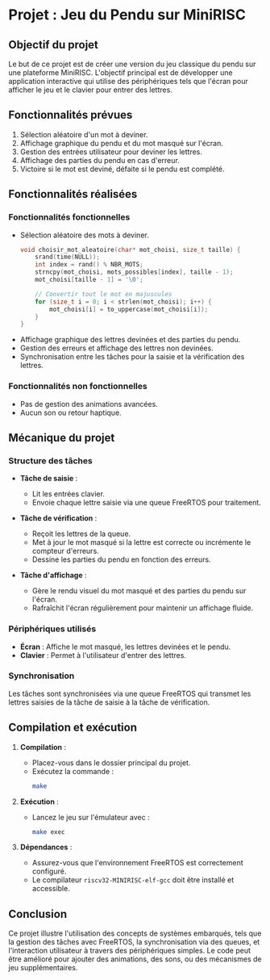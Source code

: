
# Projet : Jeu du Pendu sur MiniRISC

## Objectif du projet

Le but de ce projet est de créer une version du jeu classique du pendu sur une plateforme MiniRISC. L'objectif principal est de développer une application interactive qui utilise des périphériques tels que l'écran pour afficher le jeu et le clavier pour entrer des lettres.

## Fonctionnalités prévues

1. Sélection aléatoire d'un mot à deviner.
2. Affichage graphique du pendu et du mot masqué sur l'écran.
3. Gestion des entrées utilisateur pour deviner les lettres.
4. Affichage des parties du pendu en cas d'erreur.
5. Victoire si le mot est deviné, défaite si le pendu est complété.

## Fonctionnalités réalisées

### Fonctionnalités fonctionnelles
- Sélection aléatoire des mots à deviner.
  ```c
  void choisir_mot_aleatoire(char* mot_choisi, size_t taille) {
      srand(time(NULL));
      int index = rand() % NBR_MOTS;
      strncpy(mot_choisi, mots_possibles[index], taille - 1);
      mot_choisi[taille - 1] = '\0';

      // Convertir tout le mot en majuscules
      for (size_t i = 0; i < strlen(mot_choisi); i++) {
          mot_choisi[i] = to_uppercase(mot_choisi[i]);
      }
  }
- Affichage graphique des lettres devinées et des parties du pendu.
- Gestion des erreurs et affichage des lettres non devinées.
- Synchronisation entre les tâches pour la saisie et la vérification des lettres.

### Fonctionnalités non fonctionnelles
- Pas de gestion des animations avancées.
- Aucun son ou retour haptique.

## Mécanique du projet

### Structure des tâches

- **Tâche de saisie** : 
  - Lit les entrées clavier.
  - Envoie chaque lettre saisie via une queue FreeRTOS pour traitement.

- **Tâche de vérification** :
  - Reçoit les lettres de la queue.
  - Met à jour le mot masqué si la lettre est correcte ou incrémente le compteur d'erreurs.
  - Dessine les parties du pendu en fonction des erreurs.

- **Tâche d'affichage** :
  - Gère le rendu visuel du mot masqué et des parties du pendu sur l'écran.
  - Rafraîchit l'écran régulièrement pour maintenir un affichage fluide.

### Périphériques utilisés

- **Écran** : Affiche le mot masqué, les lettres devinées et le pendu.
- **Clavier** : Permet à l'utilisateur d'entrer des lettres.

### Synchronisation

Les tâches sont synchronisées via une queue FreeRTOS qui transmet les lettres saisies de la tâche de saisie à la tâche de vérification.

## Compilation et exécution

1. **Compilation** :
   - Placez-vous dans le dossier principal du projet.
   - Exécutez la commande :
     ```bash
     make
     ```

2. **Exécution** :
   - Lancez le jeu sur l'émulateur avec :
     ```bash
     make exec
     ```

3. **Dépendances** :
   - Assurez-vous que l'environnement FreeRTOS est correctement configuré.
   - Le compilateur `riscv32-MINIRISC-elf-gcc` doit être installé et accessible.

## Conclusion

Ce projet illustre l'utilisation des concepts de systèmes embarqués, tels que la gestion des tâches avec FreeRTOS, la synchronisation via des queues, et l'interaction utilisateur à travers des périphériques simples. Le code peut être amélioré pour ajouter des animations, des sons, ou des mécanismes de jeu supplémentaires.

